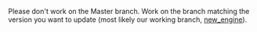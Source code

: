 Please don't work on the Master branch. Work on the branch matching the version you want to update (most likely our working branch, [new_engine](https://github.com/ARMmbed/Handbook/tree/new_engine)).
